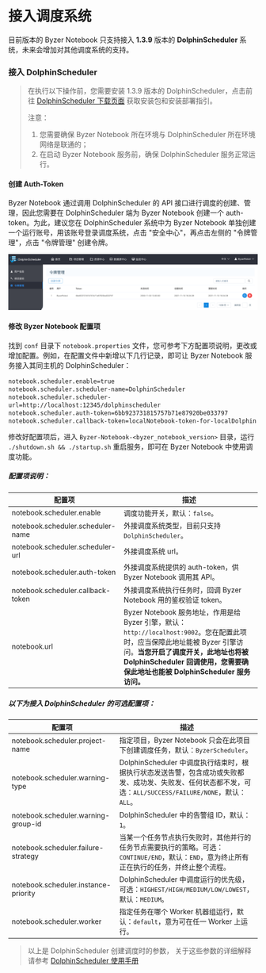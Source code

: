 # 接入调度系统

目前版本的 Byzer Notebook 只支持接入 **1.3.9** 版本的 **DolphinScheduler** 系统，未来会增加对其他调度系统的支持。

### 接入 DolphinScheduler

> 在执行以下操作前，您需要安装 1.3.9 版本的 DolphinScheduler，点击前往 [DolphinScheduler 下载页面](https://dolphinscheduler.apache.org/en-us/download/download.html) 获取安装包和安装部署指引。
>
> 注意：
>
> 1. 您需要确保 Byzer Notebook 所在环境与 DolphinScheduler 所在环境网络是联通的；
> 2. 在启动 Byzer Notebook 服务前，确保 DolphinScheduler 服务正常运行。

#### 创建 Auth-Token

Byzer Notebook 通过调用 DolphinScheduler 的 API 接口进行调度的创建、管理，因此您需要在 DolphinScheduler 端为 Byzer Notebook 创建一个 auth-token。为此，建议您在 DolphinScheduler 系统中为 Byzer Notebook 单独创建一个运行账号，用该账号登录调度系统，点击 "安全中心"，再点击左侧的 "令牌管理"，点击 "令牌管理" 创建令牌。

<p align="center">
    <img src="/byzer-notebook/zh-cn/schedule/images/dolphin_token.png" alt="dolphin_token"  width="800"/>
</p>

#### 修改 Byzer Notebook 配置项

找到 `conf` 目录下 `notebook.properties` 文件，您可参考下方配置项说明，更改或增加配置。例如，在配置文件中新增以下几行记录，即可让 Byzer Notebook 服务接入其同主机的 DolphinScheduler：

```properties
notebook.scheduler.enable=true
notebook.scheduler.scheduler-name=DolphinScheduler
notebook.scheduler.scheduler-url=http://localhost:12345/dolphinscheduler
notebook.scheduler.auth-token=6bb923731815757b71e87920be033797
notebook.scheduler.callback-token=localNotebook-token-for-localDolphin
```

修改好配置项后，进入 `Byzer-Notebook-<byzer_notebook_version>` 目录，运行 `./shutdown.sh && ./startup.sh` 重启服务，即可在 Byzer Notebook 中使用调度功能。

##### 配置项说明：

| 配置项                               | 描述                                                                                                                                                                      |
|-----------------------------------|-------------------------------------------------------------------------------------------------------------------------------------------------------------------------|
| notebook.scheduler.enable         | 调度功能开关，默认：`false`。                                                                                                                                                      |
| notebook.scheduler.scheduler-name | 外接调度系统类型，目前只支持 `DolphinScheduler`。                                                                                                                                      |
| notebook.scheduler.scheduler-url  | 外接调度系统 url。                                                                                                                                                             |
| notebook.scheduler.auth-token     | 外接调度系统提供的 auth-token，供 Byzer Notebook 调用其 API。                                                                                                                          |
| notebook.scheduler.callback-token | 外接调度系统执行任务时，回调 Byzer Notebook 用的鉴权验证 token。                                                                                                                             |
| notebook.url                      | Byzer Notebook 服务地址，作用是给 Byzer 引擎，默认：`http://localhost:9002`。您在配置此项时，应当保障此地址能被 Byzer 引擎访问。**当您开启了调度开关，此地址也将被 DolphinScheduler 回调使用，您需要确保此地址也能被 DolphinScheduler 服务访问。** |

##### 以下为接入 DolphinScheduler 的可选配置项：

| 配置项                                  | 描述                                                                                                     |
|--------------------------------------|--------------------------------------------------------------------------------------------------------|
| notebook.scheduler.project-name      | 指定项目，Byzer Notebook 只会在此项目下创建调度任务，默认：`ByzerScheduler`。                                                 |
| notebook.scheduler.warning-type      | DolphinScheduler 中调度执行结束时，根据执行状态发送告警，包含成功或失败都发、成功发、失败发、任何状态都不发，可选：`ALL/SUCCESS/FAILURE/NONE`，默认：`ALL`。 |
| notebook.scheduler.warning-group-id  | DolphinScheduler 中的告警组 ID，默认：`1`。                                                                      |
| notebook.scheduler.failure-strategy  | 当某一个任务节点执行失败时，其他并行的任务节点需要执行的策略。可选：`CONTINUE/END`，默认：`END`，意为终止所有正在执行的任务，并终止整个流程。                       |
| notebook.scheduler.instance-priority | DolphinScheduler 中调度运行的优先级，可选：`HIGHEST/HIGH/MEDIUM/LOW/LOWEST`，默认：`MEDIUM`。                            |
| notebook.scheduler.worker            | 指定任务在哪个 Worker 机器组运行，默认：`default`，意为可在任一 Worker 上运行。                                                   |

> 以上是 DolphinScheduler 创建调度时的参数， 关于这些参数的详细解释请参考 [DolphinScheduler 使用手册](https://dolphinscheduler.apache.org/zh-cn/docs/1.3.9/user_doc/system-manual.html)

